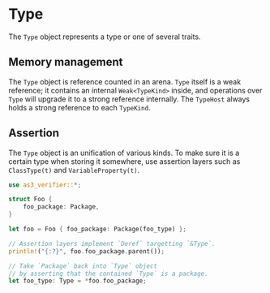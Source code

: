 # Type

The `Type` object represents a type or one of several traits.

## Memory management

The `Type` object is reference counted in an arena. `Type` itself is a weak reference; it contains an internal `Weak<TypeKind>` inside, and operations over `Type` will upgrade it to a strong reference internally. The `TypeHost` always holds a strong reference to each `TypeKind`.

## Assertion

The `Type` object is an unification of various kinds. To make sure it is a certain type when storing it somewhere, use assertion layers such as `ClassType(t)` and `VariableProperty(t)`.

```rust
use as3_verifier::*;

struct Foo {
    foo_package: Package,
}

let foo = Foo { foo_package: Package(foo_type) };

// Assertion layers implement `Deref` targetting `&Type`.
println!("{:?}", foo.foo_package.parent());

// Take `Package` back into `Type` object
// by asserting that the contained `Type` is a package.
let foo_type: Type = *foo.foo_package;
```